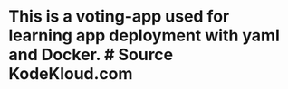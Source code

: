 # This is a voting-app used for learning app deployment with yaml and Docker. # Source KodeKloud.com
